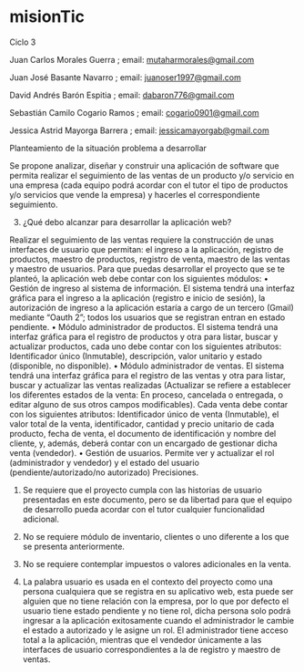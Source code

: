 # misionTic
Ciclo 3

Juan Carlos Morales Guerra ;     email:	mutaharmorales@gmail.com

Juan José Basante Navarro ;      email:	juanoser1997@gmail.com

David Andrés Barón Espitia ;     email:	dabaron776@gmail.com

Sebastián Camilo Cogario Ramos ;	email:  cogario0901@gmail.com

Jessica Astrid Mayorga Barrera ; email:	jessicamayorgab@gmail.com

Planteamiento de la situación problema a desarrollar 

Se  propone  analizar,  diseñar  y  construir  una  aplicación  de  software  que  permita realizar el seguimiento de las ventas de un producto y/o servicio en una empresa (cada  equipo  podrá  acordar  con  el  tutor  el  tipo  de  productos  y/o  servicios  que vende la empresa) y hacerles el correspondiente seguimiento.

3. ¿Qué debo alcanzar para desarrollar la aplicación web?

Realizar el seguimiento de las ventas requiere la construcción de unas interfaces de usuario que permitan: el ingreso a la aplicación, registro de productos, maestro 
de productos, registro de venta, maestro de las ventas y maestro de usuarios.
Para que puedas desarrollar el proyecto que se te planteó, la aplicación web debe contar con los siguientes módulos: 
 • Gestión de ingreso al sistema de información. El sistema tendrá una interfaz gráfica para el ingreso a la aplicación (registro e inicio de sesión), la autorización 
   de ingreso a la aplicación estaría a cargo de un tercero (Gmail) mediante “Oauth 2”; todos los usuarios que se registran entran en estado pendiente.
  • Módulo administrador de productos. El sistema tendrá una interfaz gráfica para el registro de productos y otra para listar, buscar y actualizar productos, 
   cada uno debe contar con los siguientes atributos: Identificador único (Inmutable), descripción, valor unitario y estado (disponible, no disponible).
  • Módulo administrador de ventas. El sistema tendrá una interfaz gráfica para el registro de las ventas y otra para listar, buscar y actualizar las ventas realizadas (Actualizar se refiere a establecer los diferentes estados de la venta: En proceso, cancelada o entregada, o editar alguno de sus otros campos modificables). Cada venta debe contar con los siguientes atributos: Identificador único de venta (Inmutable), el valor total de la venta, identificador, cantidad y precio unitario de cada producto, fecha de venta, el documento de identificación y nombre del cliente, y, además, deberá contar con un encargado de gestionar dicha venta (vendedor).
 • Gestión de usuarios. Permite ver y actualizar el rol (administrador y vendedor) y el estado del usuario (pendiente/autorizado/no autorizado)
        Precisiones. 
 1. Se requiere que el proyecto cumpla con las historias de usuario presentadas en este documento, pero se da libertad para que el equipo de desarrollo 
        pueda acordar con el tutor cualquier funcionalidad adicional.

 2. No se requiere módulo de inventario, clientes o uno diferente a los que se presenta anteriormente. 

 3. No se requiere contemplar impuestos o valores adicionales en la venta.

 4. La palabra usuario es usada en el contexto del proyecto como una persona cualquiera que se registra en su aplicativo web, esta puede ser alguien que no 
  tiene relación con la empresa, por lo que por defecto el usuario tiene estado pendiente y no tiene rol, dicha persona solo podrá ingresar a la aplicación 
  exitosamente cuando el administrador le cambie el estado a autorizado y le asigne un rol. El administrador tiene acceso total a la aplicación, mientras que 
  el vendedor únicamente a las interfaces de usuario correspondientes a la de registro y maestro de ventas. 
